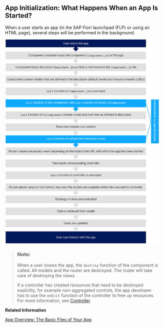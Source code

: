 <!-- loiod2f58695fce3476f92fdfc07c9e8f7c6 -->

## App Initialization: What Happens When an App Is Started?

When a user starts an app \(in the SAP Fiori launchpad \(FLP\) or using an HTML page\), several steps will be performed in the background.



![](images/loioa2285aecc0aa4e7dac6c7fb889b82907_LowRes.png)



> ### Note:  
> When a user closes the app, the `destroy` function of the component is called. All models and the router are destroyed. The router will take care of destroying the views.
> 
> If a controller has created resources that need to be destroyed explicitly, for example non-aggregated controls, the app developer has to use the `onExit` function of the controller to free up resources. For more information, see [Controller](../04_Essentials/controller-121b8e6.md).

**Related Information**  


[App Overview: The Basic Files of Your App](app-overview-the-basic-files-of-your-app-28b59ca.md "We recommend creating at least three files for your app: the descriptor (manifest.json), the component (Component.js), and the main view of the app (App.view.xml).")

